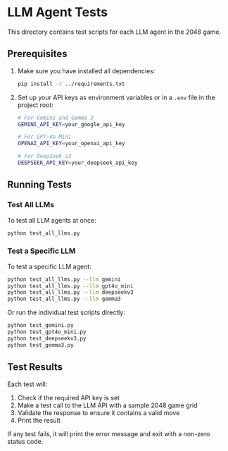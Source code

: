 # LLM Agent Tests

This directory contains test scripts for each LLM agent in the 2048 game.

## Prerequisites

1. Make sure you have installed all dependencies:
   ```bash
   pip install -r ../requirements.txt
   ```

2. Set up your API keys as environment variables or in a `.env` file in the project root:
   ```bash
   # For Gemini and Gemma 3
   GEMINI_API_KEY=your_google_api_key

   # For GPT-4o Mini
   OPENAI_API_KEY=your_openai_api_key

   # For DeepSeek v3
   DEEPSEEK_API_KEY=your_deepseek_api_key
   ```

## Running Tests

### Test All LLMs

To test all LLM agents at once:

```bash
python test_all_llms.py
```

### Test a Specific LLM

To test a specific LLM agent:

```bash
python test_all_llms.py --llm gemini
python test_all_llms.py --llm gpt4o_mini
python test_all_llms.py --llm deepseekv3
python test_all_llms.py --llm gemma3
```

Or run the individual test scripts directly:

```bash
python test_gemini.py
python test_gpt4o_mini.py
python test_deepseekv3.py
python test_gemma3.py
```

## Test Results

Each test will:
1. Check if the required API key is set
2. Make a test call to the LLM API with a sample 2048 game grid
3. Validate the response to ensure it contains a valid move
4. Print the result

If any test fails, it will print the error message and exit with a non-zero status code. 